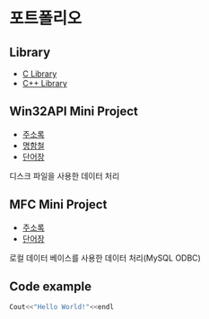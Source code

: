 # 포트폴리오

## Library
* [C Library]()
* [C++ Library]()

## Win32API Mini Project

* [주소록]() 
* [명함철]()
* [단어장]()

디스크 파일을 사용한 데이터 처리

## MFC Mini Project

* [주소록]()
* [단어장]()

로컬 데이터 베이스를 사용한 데이터 처리(MySQL ODBC)

## Code example
```c++
Cout<<"Hello World!"<<endl
```
